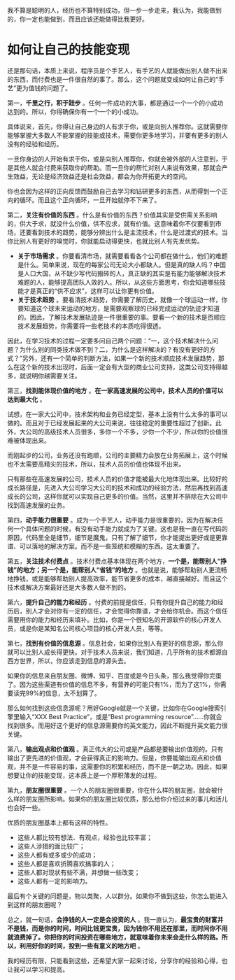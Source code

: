 我不算是聪明的人，经历也不算特别成功，但一步一步走来，我认为，我能做到的，你一定也能做到，而且应该还能做得比我更好。

# 如何让自己的技能变现

还是那句话，本质上来说，程序员是个手艺人，有手艺的人就能做出别人做不出来的东西，而付费也是一件很自然的事了。那么，这个问题就变成如何让自己的“手艺”更为值钱的问题了。

第一，**千里之行，积于跬步** 。任何一件成功的大事，都是通过一个一个的小成功达到的。所以，你得确保你有一个一个的小成功。

具体说来，首先，你得让自己身边的人有求于你，或是向别人推荐你。这就需要你能够掌握大多数人不能掌握的技能或技术，需要你更多地学习，并要有更多的别人没有的经验和经历。

一旦你身边的人开始有求于你，或是向别人推荐你，你就会被外部的人注意到，于是其他人就会付费来获取你的帮助。而一旦你的帮忙对别人来说有效果，那就会产生效益，无论是经济效益还是社会效益，都会为你开拓更大的空间。

你也会因为这样的正向反馈而鼓励自己去学习和钻研更多的东西，从而得到一个正向的循环。而且这个正向循环，一旦开始就停不下来了。

第二，**关注有价值的东西** 。什么是有价值的东西？价值其实是受供需关系影响的，供大于求，就没什么价值，供不应求，就有价值。这意味着你不仅要看到市场，还要看到技术的趋势，能够分辨出什么是主流技术，什么是过渡式的技术。当你比别人有更好的嗅觉时，你就能启动得更快，也就比别人有先发优势。

 *  **关于市场需求** 。你要看清市场，就需要看看各个公司都在做什么，他们的难题是什么。简单来说，现在的每家公司无论大小都缺人。但是真的缺人吗？中国是人口大国，从不缺少写代码搬砖的人，真正缺的其实是有能力能够解决技术难题的人，能够提高团队人效的人。所以，从这些方面思考，你会知道哪些技能才是真正的“供不应求”，这样可以让你更有价值。
 *  **关于技术趋势** 。要看清技术趋势，你需要了解历史，就像一个球运动一样，你要知道这个球未来运动的地方，是需要观察球的已经完成运动的轨迹才知道的。因此，了解技术发展轨迹是一件很重要的事。要看一个新的技术是否顺应技术发展趋势，你需要将一些老技术的本质吃得很透。

因此，在学习技术的过程一定要多问自己两个问题：“一，这个技术解决什么问题？为什么别的同类技术做不到？二，为什么是这样解决的？有没有更好的方式？”另外，还有一个简单的判断方法，如果一个新的技术顺应技术发展趋势，那么在这个新的技术出现时，后面一定会有大型的商业公司支持，这类公司支持得越多，就说明你越需要关注。

第三，**找到能体现价值的地方** 。**在一家高速发展的公司中，技术人员的价值可以达到最大化** 。

试想，在一家大公司中，技术架构和业务已经定型，基本上没有什么太多的事可以做的。而且对于已经发展起来的大公司来说，往往稳定的重要性超过了创新。此外，大公司的高级技术人员很多，多你一个不多，少你一个不少，所以你的价值很难被体现出来。

而刚起步的公司，业务还没有跑顺，公司的主要精力会放在业务拓展上，这个时候也不太需要高精尖的技术，所以，技术人员的价值也体现不出来。

只有那些在高速发展的公司，技术人员的价值才能被最大化地体现出来。比较好的成长路径是，先进入大公司学习大公司的技术和成功的经验方法，然后再找到高速成长的公司，这样你就可以实现自己更多的价值。当然，这里并不排除在大公司中找到高速发展的业务。

第四，**动手能力很重要** 。成为一个手艺人，动手能力是很重要的，因为在解决任何一个具体问题的时候，有没有动手能力就成为了关键。这也是我一直在写代码的原因，代码里全是细节，细节是魔鬼，只有了解了细节，你才能提出更好或是更靠谱、可以落地的解决方案。而不是一些笼统和模糊的东西。这太重要了。

第五，**关注技术付费点** 。技术付费点基本体现在两个地方，**一个是，能帮别人“挣钱”的地方；另一个是，能帮别人“省钱”的地方** 。也就是说，能够帮助别人更流畅地挣钱，或是能够帮助别人提高效率，能节省更多的成本，越直接越好。而且这个技术或解决方案最好还是大多数人做不到的。

第六，**提升自己的能力和经历** 。付费的前提是信任，只有你提升自己的能力和经历后，别人才会对你有一定的信任，才会觉得你靠谱，才会给你机会。而这个信任需要用你的能力和经历来填补。比如，你是一个很知名的开源软件的核心开发人员，或是你是某知名公司核心项目的核心开发人员，等等。

第七，**找到有价值的信息源** 。信息社会，如果你比别人有更好的信息源，那么你就可以比别人成长得更快。对于技术人员来说，我们知道，几乎所有的技术都源自西方世界，所以，你应该走到信息的源头去。

如果你的信息来自朋友圈、微博、知乎、百度或是今日头条，那么我觉得你完蛋了。因为这些渠道有价值的信息不多，有营养的可能只有1%，而为了这1%，你需要读完99%的信息，太不划算了。

那么如何找到这些信息源呢？用好Google就是一个关键，比如你在Google搜索引擎里输入“XXX Best Practice”，或是“Best programming resource”……你就会找到很多。而用好这个更好的信息源需要你的英文能力，因此不断提升英文能力很关键。

第八，**输出观点和价值观** 。真正伟大的公司或是产品都是要输出价值观的。只有输出了更先进的价值观，才会获得真正的影响力。但是，你要能输出观点和价值观，并不是一件容易的事，这需要你的积累和经历，而不是一朝之功。因此，如果想要让你的技能变现，这本质上是一个厚积薄发的过程。

第九，**朋友圈很重要** 。一个人的朋友圈很重要，你在什么样的朋友圈，就会被什么样的朋友圈所影响。如果你的朋友圈比较优质，那么给你介绍过来的事儿和活儿也会好一些。

优质的朋友圈基本上都有这样的特性。

 *  这些人都比较有想法、有观点，经验也比较丰富；
 *  这些人涉猎的面比较广；
 *  这些人都有或多或少的成功；
 *  这些人都是喜欢折腾喜欢搞事的人；
 *  这些人都对现状有些不满，并想做一些改变；
 *  这些人都有一定的影响力。

最后有个关键的问题是，物以类聚，人以群分。如果你不做到这些，你怎么能进入到这样的朋友圈呢？

总之，就一句话，**会挣钱的人一定是会投资的人** 。我一直认为，**最宝贵的财富并不是钱，而是你的时间，时间比钱更宝贵，因为钱你不用还在那里，而时间你不用就浪费掉了。你把你的时间投资在哪些地方，就意味着你未来会走什么样的路。所以，利用好你的时间，投到一些有意义的地方吧** 。

我的经历有限，只能看到这些，还希望大家一起来讨论，分享你的经验和心得，也让我可以学习和提高。

